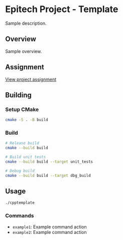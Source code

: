 # Epitech Project - Template

Sample description.

## Overview

Sample overview.

## Assignment
[View project assignment](assignment.pdf)
## Building

### Setup CMake
```bash
cmake -S . -B build
```
### Build
```bash
# Release build
cmake --build build

# Build unit tests
cmake --build build --target unit_tests

# Debug build
cmake --build build --target dbg_build
```

## Usage

```bash
./cpptemplate
```

### Commands
- `example1`: Example command action
- `example2`: Example command action
